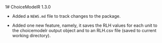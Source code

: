 1# ChoiceModelR 1.3.0

* Added a `NEWS.md` file to track changes to the package.

* Added one new feature, namely, it saves the RLH values for each unit to the choicemodelr output object and to an RLH.csv file (saved to current working directory).
